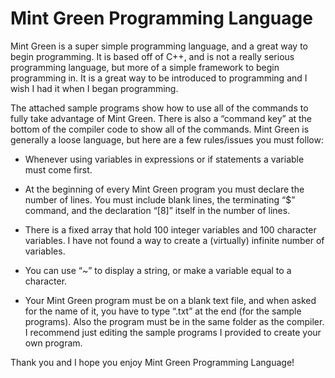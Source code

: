 # Mint Green Programming Language

Mint Green is a super simple programming language, and a great way to begin programming. It is based off of C++, and is not a really serious programming language, but more of a simple framework to begin programming in. It is a great way to be introduced to programming and I wish I had it when I began programming.

The attached sample programs show how to use all of the commands to fully take advantage of Mint Green. There is also a “command key” at the bottom of the compiler code to show all of the commands. Mint Green is generally a loose language, but here are a few rules/issues you must follow:

* Whenever using variables in expressions or if statements a variable must come first. 

* At the beginning of every Mint Green program you must declare the number of lines. 
You must include blank lines, the terminating “$” command, and the declaration “[8]” itself in the number of lines.

* There is a fixed array that hold 100 integer variables and 100 character variables. I have not found a way to create a (virtually) infinite number of variables.

* You can use “~” to display a string, or make a variable equal to a character.

* Your Mint Green program must be on a blank text file, and when asked for the name of it, you have to type “.txt” at the end (for the sample programs). Also the program must be in the same folder as the compiler. I recommend just editing the sample programs I provided to create your own program.

Thank you and I hope you enjoy Mint Green Programming Language!